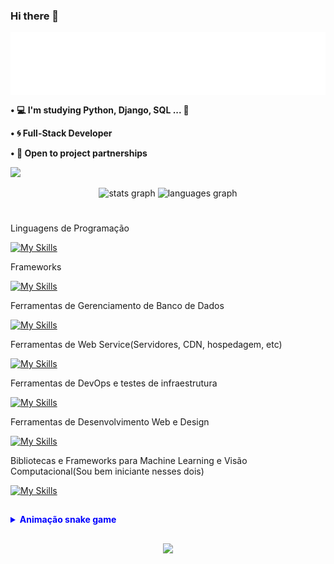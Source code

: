 ### Hi there 👋
<img align="center" alt="Igor-hello" src="https://github.com/igorcodigo/Header_Svg_Coloured/blob/main/header.svg">

<p><strong>&bull; 💻 I'm studying Python, Django, SQL ... 💾</strong></p>
<p><strong>&bull; 🌀 Full-Stack Developer</strong></p>
<p><strong>&bull; 🤝 Open to project partnerships</strong></p>





![](https://komarev.com/ghpvc/?username=igorcodigo&label=profile+visits&color=1E90FF)

<div align="center">
  <img src="https://github-readme-stats.vercel.app/api?hide_title=false&hide_rank=true&show_icons=true&include_all_commits=true&count_private=false&disable_animations=false&theme=tokyonight&locale=en&hide_border=false&username=igorcodigo" height="200" alt="stats graph"  />
  <img src="https://github-readme-stats.vercel.app/api/top-langs?locale=en&hide_title=false&layout=compact&card_width=320&langs_count=6&theme=tokyonight&hide_border=false&username=igorcodigo" height="200" alt="languages graph"  />
</div>



#

Linguagens de Programação
<p align="left">
  <a href="https://skillicons.dev">
    <img src="https://skillicons.dev/icons?i=python,js,java,cpp&theme=dark" alt="My Skills"/>
  </a>
</p>
Frameworks
<p align="left">
  <a href="https://skillicons.dev">
    <img src="https://skillicons.dev/icons?i=django,flask,flutter,arduino&theme=dark" alt="My Skills"/>
  </a>
</p>
Ferramentas de Gerenciamento de Banco de Dados
<p align="left">
  <a href="https://skillicons.dev">
    <img src="https://skillicons.dev/icons?i=postgres,mysql,sqlite&theme=dark" alt="My Skills"/>
  </a>
</p>
Ferramentas de Web Service(Servidores, CDN, hospedagem, etc)
<p align="left">
  <a href="https://skillicons.dev">
    <img src="https://skillicons.dev/icons?i=heroku,cloudflare&theme=dark" alt="My Skills"/>
  </a>
</p>
Ferramentas de DevOps e testes de infraestrutura 
<p align="left">
  <a href="https://skillicons.dev">
    <img src="https://skillicons.dev/icons?i=git,docker,selenium&theme=dark" alt="My Skills"/>
  </a>
</p>

Ferramentas de Desenvolvimento Web e Design
<p align="left">
  <a href="https://skillicons.dev">
    <img src="https://skillicons.dev/icons?i=html,css,bootstrap,tailwind,wordpress&theme=dark" alt="My Skills"/>
  </a>
</p>
Bibliotecas e Frameworks para Machine Learning e Visão Computacional(Sou bem iniciante nesses dois)
<p align="left">
  <a href="https://skillicons.dev">
    <img src="https://skillicons.dev/icons?i=pytorch,opencv&theme=dark" alt="My Skills"/>
  </a>
</p>

##
<details>
  <summary style="color: blue; font-weight: bold;"> Animação snake game </summary><br>
<!-- Snake game contributions -->
  
![](https://raw.githubusercontent.com/igorcodigo/Snake_Contr/output/github-contribution-grid-snake.svg)


Pode ser necessário reccaregar a página para a animação acima funcionar corretamente
</details>

##

<p align="center">
  <a href="https://github.com/igorcodigo/github-readme-streak-stats">
    <img src="https://github-readme-streak-stats.herokuapp.com/?user=igorcodigo&theme=tokyonight&hide_border=true" />
  </a>
</p>



<!--
<p align="left">
  <a href="https://github.com/igorcodigo/github-readme-stats">
    <img width="45%" src="https://github-readme-stats.vercel.app/api?username=igorcodigo&theme=tokyonight&show_icons=true&hide_border=true&count_private=true" />
  </a>
  <a href="https://github.com/igorcodigo/convoychat">
    <img width="27.5%" src="https://github-readme-stats.vercel.app/api/top-langs?username=igorcodigo&theme=tokyonight&show_icons=true&hide_border=true&count_private=true" />
  </a>
</p> -->


<!--
**igorcodigo/igorcodigo** is a ✨ _special_ ✨ repository because its `README.md` (this file) appears on your GitHub profile.

Here are some ideas to get you started:

- 🔭 I’m currently working on ...
- 🌱 I’m currently learning ...
- 👯 I’m looking to collaborate on ...
- 🤔 I’m looking for help with ...
- 💬 Ask me about ...
- 📫 How to reach me: ...
- 😄 Pronouns: ...
- ⚡ Fun fact: ...
-->
<!--
<a href="https://github.com/igorcodigo/github-readme-stats">
  <img height=120 align="center" src="https://github-readme-stats.vercel.app/api?username=igorcodigo&theme=tokyonight&show_icons=true&hide_border=true&count_private=true"
</a>
<a href="https://github.com/igorcodigo/convoychat">
  <img height=120 align="center" src="https://github-readme-stats.vercel.app/api/top-langs?username=igorcodigo&theme=tokyonight&show_icons=true&hide_border=true&count_private=true" />
</a>

<img height=89 align="center" src="https://github-readme-streak-stats.herokuapp.com/?user=igorcodigo&theme=tokyonight&hide_border=true" />
-->
